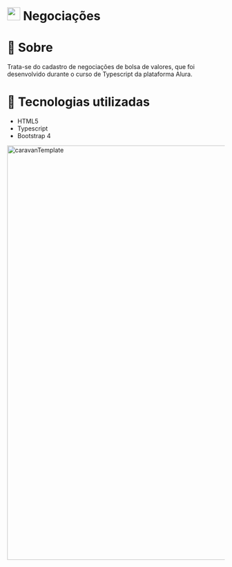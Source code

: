 
# <img width="30" alt="caravanTemplate" src="https://user-images.githubusercontent.com/67964919/224388354-7b79d208-7e45-4882-9154-214744b8920b.png"> Negociações

# 📖 Sobre 
  Trata-se do cadastro de negociações de bolsa de valores, que foi desenvolvido durante o curso de Typescript da plataforma Alura.

# 🚀 Tecnologias utilizadas

<ul dir="auto">
<li>HTML5</li>
<li>Typescript</li>
<li>Bootstrap 4</li>
</ul>

<img width="960" alt="caravanTemplate" src="https://user-images.githubusercontent.com/67964919/224384705-69f5ccbe-0a48-4e15-a534-e5a3e8abed4a.png">
